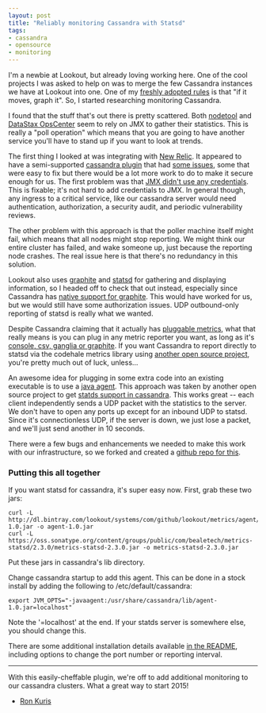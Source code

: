```yaml
---
layout: post
title: "Reliably monitoring Cassandra with Statsd"
tags:
- cassandra
- opensource
- monitoring
---
```



I'm a newbie at Lookout, but already loving working here. One of the cool projects
I was asked to help on was to merge the few Cassandra instances we have at Lookout
into one. One of my
[freshly adopted rules](https://twitter.com/rkuris/status/543149098996469760) is
that "if it moves, graph it". So, I started researching monitoring Cassandra.

I found that the stuff that's out there is pretty scattered. Both
[nodetool](http://www.datastax.com/documentation/cassandra/2.1/cassandra/tools/toolsNodetool_r.html)
and [DataStax OpsCenter](http://www.datastax.com/what-we-offer/products-services/datastax-opscenter)
seem to rely on JMX to gather their statistics. This is really a "poll operation" which means
that you are going to have another service you'll have to stand up if you want to look at trends.

The first thing I looked at was integrating with [New Relic](http://newrelic.com). It
appeared to have a semi-supported [cassandra plugin](https://github.com/threelegs/newrelic-plugins) that
had [some issues](https://github.com/threelegs/newrelic-plugins/issues), some that were easy to fix
but there would be a lot more work to do to make it secure enough for us.
The first problem was that [JMX didn't use any credentials](https://github.com/threelegs/newrelic-plugins/issues/20).
This is fixable; it's not hard to add credentials to JMX. 
In general though, any ingress to a critical service, like our cassandra server would need authentication,
authorization, a security audit, and periodic vulnerability reviews.

The other problem with this approach is that the poller machine itself might fail,
which means that all nodes might stop reporting. We might think our entire cluster
has failed, and wake someone up, just because the reporting node crashes. The real
issue here is that there's no redundancy in this solution.

Lookout also uses [graphite](http://graphite.wikidot.com) and [statsd](https://github.com/etsy/statsd)
for gathering and displaying information, so I headed off to check that out instead, especially since
Cassandra has [native support for graphite](http://www.datastax.com/dev/blog/pluggable-metrics-reporting-in-cassandra-2-0-2).
This would have worked for us, but we would still have some authorization issues. UDP outbound-only
reporting of statsd is really what we wanted.

Despite Cassandra claiming that it actually has
[pluggable metrics](http://www.datastax.com/dev/blog/pluggable-metrics-reporting-in-cassandra-2-0-2),
what that really means is you can plug in any metric reporter you want, as long as it's
[console, csv, ganglia or graphite](https://github.com/addthis/metrics-reporter-config).
If you want Cassandra to report directly to statsd via the codehale metrics library using
[another open source project](https://github.com/organicveggie/metrics-statsd), you're
pretty much out of luck, unless...

An awesome idea for plugging in some extra code into an existing executable is to use a
[java agent](http://docs.oracle.com/javase/7/docs/api/java/lang/instrument/package-summary.html).
This approach was taken by another open source project to get
[statds support in cassandra](https://github.com/StartTheShift/UnderSiege).
This works great -- each client independently sends a UDP packet with the
statistics to the server. We don't have to open any ports up except for an inbound UDP
to statsd. Since it's connectionless UDP, if the server is down, we just lose a packet,
and we'll just send another in 10 seconds.

There were a few bugs and enhancements we needed to make this work with our
infrastructure, so we forked and created a
[github repo for this](https://github.com/lookout/cassandra-statsd-agent/tree/master).

### Putting this all together

If you want statsd for cassandra, it's super easy now. First, grab these two jars:
 
    curl -L http://dl.bintray.com/lookout/systems/com/github/lookout/metrics/agent/1.0/agent-1.0.jar -o agent-1.0.jar
    curl -L https://oss.sonatype.org/content/groups/public/com/bealetech/metrics-statsd/2.3.0/metrics-statsd-2.3.0.jar -o metrics-statsd-2.3.0.jar

Put these jars in cassandra's lib directory.

Change cassandra startup to add this agent. This can be done in
a stock install by adding the following to /etc/default/cassandra:

 `export JVM_OPTS="-javaagent:/usr/share/cassandra/lib/agent-1.0.jar=localhost"`

Note the '=localhost' at the end. If your statds server is somewhere else, you
should change this.

There are some additional installation details available
[in the README](https://github.com/lookout/cassandra-statsd-agent/blob/master/README.md),
including options to change the port number or reporting interval.

---

With this easily-cheffable plugin, we're off to add additional monitoring
to our cassandra clusters. What a great way to start 2015!

- [Ron Kuris](https://github.com/rkuris)
